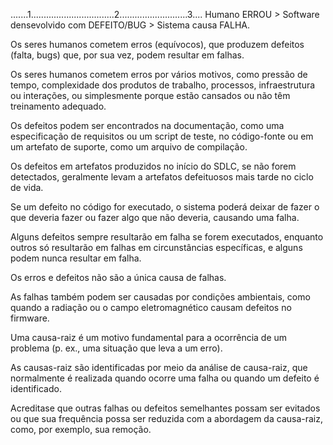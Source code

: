 .......1.................................2...........................3....
Humano ERROU > Software densevolvido com DEFEITO/BUG > Sistema causa FALHA.

Os seres humanos cometem erros (equívocos), que produzem defeitos (falta, bugs) que, por sua vez, podem resultar em falhas.

Os seres humanos cometem erros por vários motivos, como pressão de tempo, complexidade dos produtos de trabalho, processos, infraestrutura ou interações, ou simplesmente porque estão cansados ou não têm treinamento adequado.

Os defeitos podem ser encontrados na documentação, como uma especificação de requisitos ou um script de teste, no código-fonte ou em um artefato de suporte, como um arquivo de compilação.

Os defeitos em artefatos produzidos no início do SDLC, se não forem detectados, geralmente levam a artefatos defeituosos mais tarde no ciclo de vida.

Se um defeito no código for executado, o sistema poderá deixar de fazer o que deveria fazer ou fazer algo que não deveria, causando uma falha.

Alguns defeitos sempre resultarão em falha se forem executados, enquanto outros só resultarão em falhas em circunstâncias específicas, e alguns podem nunca resultar em falha.

Os erros e defeitos não são a única causa de falhas.

As falhas também podem ser causadas por condições ambientais, como quando a radiação ou o campo eletromagnético causam defeitos no firmware.

Uma causa-raiz é um motivo fundamental para a ocorrência de um problema (p. ex., uma situação que leva a um erro).

As causas-raiz são identificadas por meio da análise de causa-raiz, que normalmente é realizada quando ocorre uma falha ou quando um defeito é identificado.

Acreditase que outras falhas ou defeitos semelhantes possam ser evitados ou que sua frequência possa ser reduzida com a abordagem da causa-raiz, como, por exemplo, sua remoção.